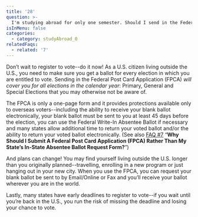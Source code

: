 ```yaml
---
title: '28'
question: >-
  I'm studying abroad for only one semester. Should I send in the Federal Post Card Application (FPCA) to register to vote or wait until I get back to the US?
isInMenu: false
categories:
  - category: studyAbroad_0
relatedFaqs:
  - related: '7'
---
```

Don’t wait to register to vote--do it now! As a U.S. citizen living outside the U.S., you need to make sure you get a ballot for every election in which you are entitled to vote. Sending in the Federal Post Card Application (FPCA) _will cover you for all elections in the calendar year_: Primary, General and Special Elections that you may otherwise not be aware of. 

The FPCA is only a one-page form and it provides protections available only to overseas voters--including the ability to receive your blank ballot electronically, your blank ballot must be sent to you at least 45 days before the election, you can use the Federal Write-In Absentee Ballot if necessary and many states allow additional time to return your voted ballot and/or the ability to return your voted ballot electronically. (See also [FAQ #7](/faqs/7)  “**Why Should I Submit A Federal Post Card Application (FPCA) Rather Than My State’s In-State Absentee Ballot Request Form?**”)

And plans can change! You may find yourself living outside the U.S. longer than you originally planned--travelling, enrolling in a new program or just hanging out in your new city. When you use the FPCA, you can request your blank ballot be sent to by Email/Online or Fax and you’ll receive your ballot wherever you are in the world.

Lastly, many states have early deadlines to register to vote--if you wait until you’re back in the U.S., you run the risk of missing the deadline and losing your chance to vote.
